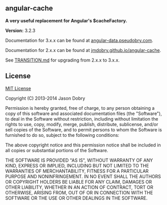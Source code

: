 ## angular-cache
__A very useful replacement for Angular's $cacheFactory.__

__Version:__ 3.2.3

Documentation for 3.x.x can be found at [angular-data.pseudobry.com](http://angular-data.pseudobry.com).

Documentation for 2.x.x can be found at [jmdobry.github.io/angular-cache](http://jmdobry.github.io/angular-cache).

See [TRANSITION.md](https://github.com/jmdobry/angular-cache/blob/master/TRANSITION.md) for upgrading from 2.x.x to 3.x.x.

## License
[MIT License](https://github.com/jmdobry/angular-cache/blob/master/LICENSE)

Copyright (C) 2013-2014 Jason Dobry

Permission is hereby granted, free of charge, to any person obtaining a copy of
this software and associated documentation files (the "Software"), to deal in
the Software without restriction, including without limitation the rights to
use, copy, modify, merge, publish, distribute, sublicense, and/or sell copies
of the Software, and to permit persons to whom the Software is furnished to do
so, subject to the following conditions:

The above copyright notice and this permission notice shall be included in all
copies or substantial portions of the Software.

THE SOFTWARE IS PROVIDED "AS IS", WITHOUT WARRANTY OF ANY KIND, EXPRESS OR
IMPLIED, INCLUDING BUT NOT LIMITED TO THE WARRANTIES OF MERCHANTABILITY, FITNESS
FOR A PARTICULAR PURPOSE AND NONINFRINGEMENT. IN NO EVENT SHALL THE AUTHORS OR
COPYRIGHT HOLDERS BE LIABLE FOR ANY CLAIM, DAMAGES OR OTHER LIABILITY, WHETHER
IN AN ACTION OF CONTRACT, TORT OR OTHERWISE, ARISING FROM, OUT OF OR IN
CONNECTION WITH THE SOFTWARE OR THE USE OR OTHER DEALINGS IN THE SOFTWARE.
